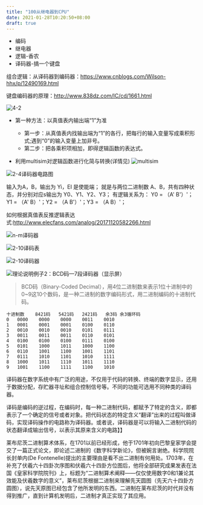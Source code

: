 ```yaml
---
title: "100从继电器到CPU"
date: 2021-01-28T10:20:50+08:00
draft: true
---
```


- 编码
- 继电器
- 逻辑-香农
- 译码器-搞一个键盘


组合逻辑：从译码器到编码器：https://www.cnblogs.com/Wilson-hhx/p/12490169.html

键盘编码器的原理：http://www.838dz.com/IC/cd/1661.html

![4-2](https://ansoncode.bazhentu.net/myblogtalk/img/20210128135149.png)

- 第一种方法：以真值表内输出端“1”为准
    - 第一步：从真值表内找输出端为“1”的各行，把每行的输入变量写成乘积形式;遇到“0”的输入变量上加非号。
    - 第二步：把各乘积项相加，即得逻辑函数的表达式。

- 利用multisim对逻辑函数进行化简与转换(详情见)
![multisim](https://exp-picture.cdn.bcebos.com/d47cb624d8e9ccd24d1506ed0e40102a05e2c9cb.jpg?x-bce-process=image%2Fresize%2Cm_lfit%2Cw_500%2Climit_1%2Fformat%2Cf_jpg%2Fquality%2Cq_80)

![2-4译码器电路图](https://iknow-pic.cdn.bcebos.com/dbb44aed2e738bd4e0f537eaaf8b87d6267ff911?x-bce-process=image/resize,m_lfit,w_600,h_800,limit_1)

输入为A，B，输出为 Yi，EI 是使能端；
就是与两位二进制数 A、B，共有四种状态，并分别对应s输出为 Y0、Y1、Y2、Y3；
有逻辑关系为：
Y0 = （A' B'）'；Y1 = （A' B）'；Y2 = （A B'）'；Y3 = （A B）'；


如何根据真值表反推逻辑表达式:http://www.elecfans.com/analog/20171120582266.html

![n-m译码器](https://ansoncode.bazhentu.net/myblogtalk/img/20210128135430.png)

![2-10译码表](https://pics1.baidu.com/feed/35a85edf8db1cb13fd0905562c8ab84893584b7c.png?token=6d64140e3bd5860dd31f78dca26b825a)

![2-10译码器](https://img2020.cnblogs.com/i-beta/1618094/202003/1618094-20200313222725093-1910774192.png)

![理论说明例子2：BCD码—7段译码器（显示屏）](https://img2020.cnblogs.com/i-beta/1618094/202003/1618094-20200313223644577-1502325030.png)

>BCD码（Binary-Coded Decimal），用4位二进制数来表示1位十进制中的0~9这10个数码，是一种二进制的数字编码形式，用二进制编码的十进制代码。
```
十进制数	8421码	5421码	2421码	余3码	余3循环码
0	0000	0000	0000	0011	0010
1	0001	0001	0001	0100	0110
2	0010	0010	0010	0101	0111
3	0011	0011	0011	0110	0101
4	0100	0100	0100	0111	0100
5	0101	1000	1011	1000	1100
6	0110	1001	1100	1001	1101
7	0111	1010	1101	1010	1111
8	1000	1011	1110	1011	1110
9	1001	1100	1111	1100	1010
```


译码器在数字系统中有广泛的用途，不仅用于代码的转换、终端的数字显示，还用于数据分配，存贮器寻址和组合控制信号等。不同的功能可选用不同种类的译码器。


译码是编码的逆过程，在编码时，每一种二进制代码，都赋予了特定的含义，即都表示了一个确定的信号或者对象。把代码状态的特定含义“翻译”出来的过程叫做译码，实现译码操作的电路称为译码器。或者说，译码器是可以将输入二进制代码的状态翻译成输出信号，以表示其原来含义的电路】】


莱布尼茨二进制算术体系，在1701以前已经形成，他于1701年初向巴黎皇家学会提交了一篇正式论文，即论述二进制的《数字科学新论》，但被婉言谢绝。科学院院长封单内(De Fontenelle)提出的主要理由是看不出二进制有何用处。1703年，在补充了伏羲六十四卦次序图和伏羲六十四卦方位图后，他将全部研究成果发表在法国《皇家科学院院刊》上，标题为“二进制算术阐释——仅仅使用数字0和1兼论其效能及伏羲数字的意义”，莱布尼茨根据二进制来理解先天圆图（先天六十四卦方圆图），说先天原图已经包含了他所发明的东西。二进制在莱布尼茨的时代并没有得到推广，直到计算机发明后，二进制才真正实现了其应用。